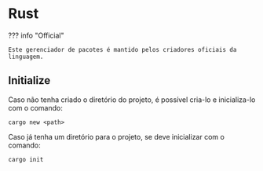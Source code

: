 # Rust

??? info "Official"

    Este gerenciador de pacotes é mantido pelos criadores oficiais da linguagem.

## Initialize

Caso não tenha criado o diretório do projeto, é possível cria-lo e inicializa-lo com o comando:  

```
cargo new <path>
```

Caso já tenha um diretório para o projeto, se deve inicializar com o comando:  

```
cargo init
```